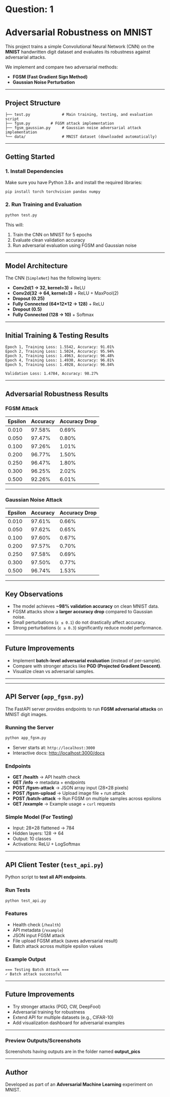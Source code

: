 # Question: 1

# Adversarial Robustness on MNIST

This project trains a simple Convolutional Neural Network (CNN) on the **MNIST** handwritten digit dataset and evaluates its robustness against adversarial attacks.

We implement and compare two adversarial methods:
- **FGSM (Fast Gradient Sign Method)**
- **Gaussian Noise Perturbation**

---

## Project Structure

```
├── test.py              # Main training, testing, and evaluation script
├── fgsm.py         # FGSM attack implementation
├── fgsm_gaussian.py     # Gaussian noise adversarial attack implementation
└── data/                # MNIST dataset (downloaded automatically)
```

---

## Getting Started

### 1. Install Dependencies
Make sure you have Python 3.8+ and install the required libraries:

```bash
pip install torch torchvision pandas numpy
```

### 2. Run Training and Evaluation

```bash
python test.py
```

This will:
1. Train the CNN on MNIST for 5 epochs  
2. Evaluate clean validation accuracy  
3. Run adversarial evaluation using FGSM and Gaussian noise  

---

## Model Architecture

The CNN (`SimpleNet`) has the following layers:
- **Conv2d(1 → 32, kernel=3)** + ReLU  
- **Conv2d(32 → 64, kernel=3)** + ReLU + MaxPool(2)  
- **Dropout (0.25)**  
- **Fully Connected (64×12×12 → 128)** + ReLU  
- **Dropout (0.5)**  
- **Fully Connected (128 → 10)** + Softmax  

---

## Initial Training & Testing Results

```
Epoch 1, Training Loss: 1.5542, Accuracy: 91.01%
Epoch 2, Training Loss: 1.5024, Accuracy: 95.94%
Epoch 3, Training Loss: 1.4963, Accuracy: 96.48%
Epoch 4, Training Loss: 1.4930, Accuracy: 96.81%
Epoch 5, Training Loss: 1.4928, Accuracy: 96.84%

Validation Loss: 1.4784, Accuracy: 98.27%
```

---

## Adversarial Robustness Results

### FGSM Attack

| Epsilon | Accuracy | Accuracy Drop |
|---------|----------|---------------|
| 0.010   | 97.58%   | 0.69%         |
| 0.050   | 97.47%   | 0.80%         |
| 0.100   | 97.26%   | 1.01%         |
| 0.200   | 96.77%   | 1.50%         |
| 0.250   | 96.47%   | 1.80%         |
| 0.300   | 96.25%   | 2.02%         |
| 0.500   | 92.26%   | 6.01%         |

---
### Gaussian Noise Attack

| Epsilon | Accuracy | Accuracy Drop |
|---------|----------|---------------|
| 0.010   | 97.61%   | 0.66%         |
| 0.050   | 97.62%   | 0.65%         |
| 0.100   | 97.60%   | 0.67%         |
| 0.200   | 97.57%   | 0.70%         |
| 0.250   | 97.58%   | 0.69%         |
| 0.300   | 97.50%   | 0.77%         |
| 0.500   | 96.74%   | 1.53%         |

---

## Key Observations

- The model achieves **~98% validation accuracy** on clean MNIST data.  
- FGSM attacks show a **larger accuracy drop** compared to Gaussian noise.  
- Small perturbations (`ε ≤ 0.1`) do not drastically affect accuracy.  
- Strong perturbations (`ε ≥ 0.3`) significantly reduce model performance.  

---

## Future Improvements
  
- Implement **batch-level adversarial evaluation** (instead of per-sample).  
- Compare with stronger attacks like **PGD (Projected Gradient Descent)**.  
- Visualize clean vs adversarial samples.  

---

---

## API Server (`app_fgsm.py`)

The FastAPI server provides endpoints to run **FGSM adversarial attacks** on MNIST digit images.

### Running the Server
```bash
python app_fgsm.py
```
- Server starts at: `http://localhost:3000`
- Interactive docs: [http://localhost:3000/docs](http://localhost:3000/docs)

### Endpoints

- **GET /health** → API health check  
- **GET /info** → metadata + endpoints  
- **POST /fgsm-attack** → JSON array input (28×28 pixels)  
- **POST /fgsm-upload** → Upload image file + run attack  
- **POST /batch-attack** → Run FGSM on multiple samples across epsilons  
- **GET /example** → Example usage + `curl` requests  

### Simple Model (For Testing)
- Input: 28×28 flattened → 784
- Hidden layers: 128 → 64
- Output: 10 classes
- Activations: ReLU + LogSoftmax

---

## API Client Tester (`test_api.py`)

Python script to **test all API endpoints**.

### Run Tests
```bash
python test_api.py
```

### Features
- Health check (`/health`)
- API metadata (`/example`)
- JSON input FGSM attack
- File upload FGSM attack (saves adversarial result)
- Batch attack across multiple epsilon values

### Example Output
```
=== Testing Batch Attack ===
✓ Batch attack successful
```

---

## Future Improvements
- Try stronger attacks (PGD, CW, DeepFool)
- Adversarial training for robustness
- Extend API for multiple datasets (e.g., CIFAR-10)
- Add visualization dashboard for adversarial examples

---

### Preview Outputs/Screenshots
Screenshots having outputs are in the folder named **output_pics**

---

## Author

Developed as part of an **Adversarial Machine Learning** experiment on MNIST.  
